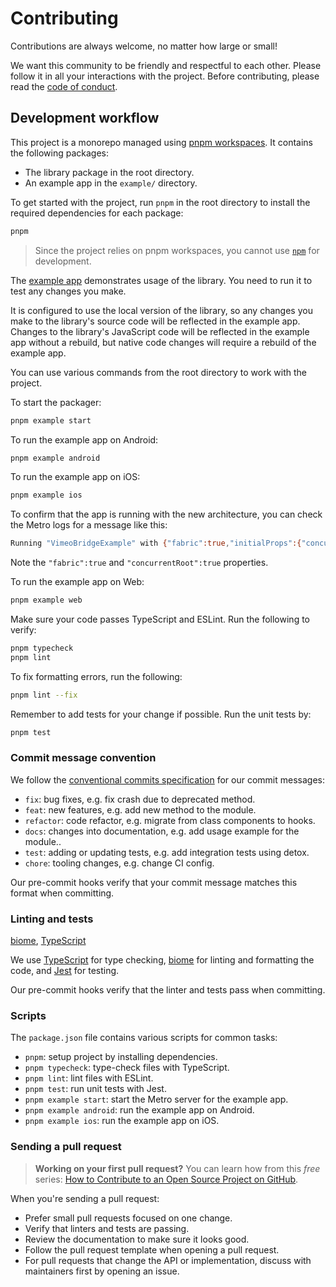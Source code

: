 # Contributing

Contributions are always welcome, no matter how large or small!

We want this community to be friendly and respectful to each other. Please follow it in all your interactions with the project. Before contributing, please read the [code of conduct](./CODE_OF_CONDUCT.md).

## Development workflow

This project is a monorepo managed using [pnpm workspaces](https://pnpm.io/workspaces). It contains the following packages:

- The library package in the root directory.
- An example app in the `example/` directory.

To get started with the project, run `pnpm` in the root directory to install the required dependencies for each package:

```sh
pnpm
```

> Since the project relies on pnpm workspaces, you cannot use [`npm`](https://github.com/npm/cli) for development.

The [example app](/example/) demonstrates usage of the library. You need to run it to test any changes you make.

It is configured to use the local version of the library, so any changes you make to the library's source code will be reflected in the example app. Changes to the library's JavaScript code will be reflected in the example app without a rebuild, but native code changes will require a rebuild of the example app.

You can use various commands from the root directory to work with the project.

To start the packager:

```sh
pnpm example start
```

To run the example app on Android:

```sh
pnpm example android
```

To run the example app on iOS:

```sh
pnpm example ios
```

To confirm that the app is running with the new architecture, you can check the Metro logs for a message like this:

```sh
Running "VimeoBridgeExample" with {"fabric":true,"initialProps":{"concurrentRoot":true},"rootTag":1}
```

Note the `"fabric":true` and `"concurrentRoot":true` properties.

To run the example app on Web:

```sh
pnpm example web
```

Make sure your code passes TypeScript and ESLint. Run the following to verify:

```sh
pnpm typecheck
pnpm lint
```

To fix formatting errors, run the following:

```sh
pnpm lint --fix
```

Remember to add tests for your change if possible. Run the unit tests by:

```sh
pnpm test
```

### Commit message convention

We follow the [conventional commits specification](https://www.conventionalcommits.org/en) for our commit messages:

- `fix`: bug fixes, e.g. fix crash due to deprecated method.
- `feat`: new features, e.g. add new method to the module.
- `refactor`: code refactor, e.g. migrate from class components to hooks.
- `docs`: changes into documentation, e.g. add usage example for the module..
- `test`: adding or updating tests, e.g. add integration tests using detox.
- `chore`: tooling changes, e.g. change CI config.

Our pre-commit hooks verify that your commit message matches this format when committing.

### Linting and tests

[biome](https://biomejs.dev/), [TypeScript](https://www.typescriptlang.org/)

We use [TypeScript](https://www.typescriptlang.org/) for type checking, [biome](https://biomejs.dev/) for linting and formatting the code, and [Jest](https://jestjs.io/) for testing.

Our pre-commit hooks verify that the linter and tests pass when committing.

### Scripts

The `package.json` file contains various scripts for common tasks:

- `pnpm`: setup project by installing dependencies.
- `pnpm typecheck`: type-check files with TypeScript.
- `pnpm lint`: lint files with ESLint.
- `pnpm test`: run unit tests with Jest.
- `pnpm example start`: start the Metro server for the example app.
- `pnpm example android`: run the example app on Android.
- `pnpm example ios`: run the example app on iOS.

### Sending a pull request

> **Working on your first pull request?** You can learn how from this _free_ series: [How to Contribute to an Open Source Project on GitHub](https://app.egghead.io/playlists/how-to-contribute-to-an-open-source-project-on-github).

When you're sending a pull request:

- Prefer small pull requests focused on one change.
- Verify that linters and tests are passing.
- Review the documentation to make sure it looks good.
- Follow the pull request template when opening a pull request.
- For pull requests that change the API or implementation, discuss with maintainers first by opening an issue.
